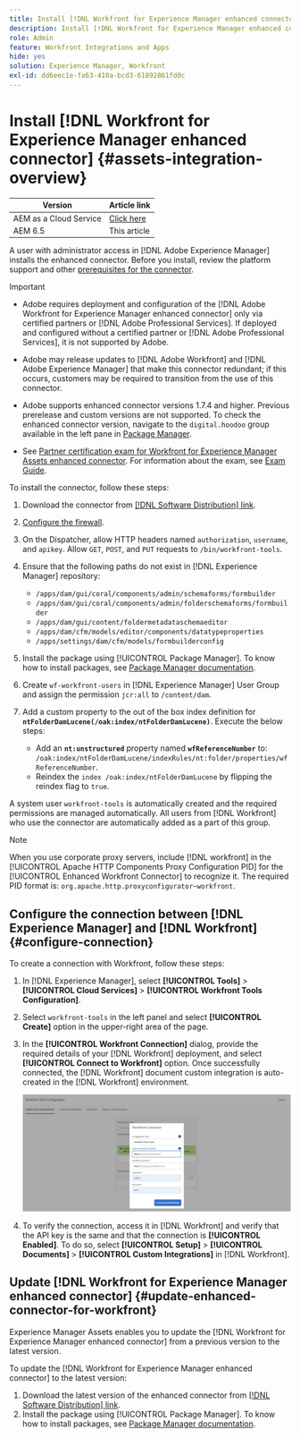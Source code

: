 ```yaml
---
title: Install [!DNL Workfront for Experience Manager enhanced connector]
description: Install [!DNL Workfront for Experience Manager enhanced connector]
role: Admin
feature: Workfront Integrations and Apps
hide: yes
solution: Experience Manager, Workfront
exl-id: dd6eec1e-fa63-410a-bcd3-61892861fd0c
---
```

# Install [!DNL Workfront for Experience Manager enhanced connector] {#assets-integration-overview}

| Version | Article link |
| -------- | ---------------------------- |
| AEM as a Cloud Service  |    [Click here](https://experienceleague.adobe.com/docs/experience-manager-cloud-service/content/assets/integrations/workfront-connector-install.html?lang=en)                  |
| AEM 6.5     | This article         |

A user with administrator access in [!DNL Adobe Experience Manager] installs the enhanced connector. Before you install, review the platform support and other [prerequisites for the connector](https://one.workfront.com/s/csh?context=2467&pubname=the-new-workfront-experience).

>[!IMPORTANT]
>
>* Adobe requires deployment and configuration of the [!DNL Adobe Workfront for Experience Manager enhanced connector] only via certified partners or [!DNL Adobe Professional Services]. If deployed and configured without a certified partner or [!DNL Adobe Professional Services], it is not supported by Adobe.
>
>* Adobe may release updates to [!DNL Adobe Workfront] and [!DNL Adobe Experience Manager] that make this connector redundant; if this occurs, customers may be required to transition from the use of this connector.
>
>* Adobe supports enhanced connector versions 1.7.4 and higher. Previous prerelease and custom versions are not supported. To check the enhanced connector version, navigate to the `digital.hoodoo` group available in the left pane in [Package Manager](/help/sites-administering/package-manager.md). 
>
>* See [Partner certification exam for Workfront for Experience Manager Assets enhanced connector](https://solutionpartners.adobe.com/solution-partners/home/applications/experience_cloud/workfront/journey/dev_core.html). For information about the exam, see [Exam Guide](https://express.adobe.com/page/Tc7Mq6zLbPFy8/).

To install the connector, follow these steps:

1. Download the connector from [[!DNL Software Distribution] link](https://experience.adobe.com/#/downloads/content/software-distribution/en/aem.html?package=/content/software-distribution/en/details.html/content/dam/aem/public/adobe/packages/cq650/product/assets/workfront-tools.ui.apps.zip).
1. [Configure the firewall](https://one.workfront.com/s/document-item?bundleId=the-new-workfront-experience&topicId=Content%2FAdministration_and_Setup%2FGet_started-WF_administration%2Fconfigure-your-firewall.html).
1. On the Dispatcher, allow HTTP headers named `authorization`, `username`, and `apikey`. Allow `GET`, `POST`, and `PUT` requests to `/bin/workfront-tools`.
1. Ensure that the following paths do not exist in [!DNL Experience Manager] repository:

   * `/apps/dam/gui/coral/components/admin/schemaforms/formbuilder`
   * `/apps/dam/gui/coral/components/admin/folderschemaforms/formbuilder`
   * `/apps/dam/gui/content/foldermetadataschemaeditor`
   * `/apps/dam/cfm/models/editor/components/datatypeproperties`
   * `/apps/settings/dam/cfm/models/formbuilderconfig`

1. Install the package using [!UICONTROL Package Manager]. To know how to install packages, see [Package Manager documentation](/help/sites-administering/package-manager.md).
1. Create `wf-workfront-users` in [!DNL Experience Manager] User Group and assign the permission `jcr:all` to `/content/dam`.
1. Add a custom property to the out of the box index definition for **`ntFolderDamLucene(/oak:index/ntFolderDamLucene)`**. Execute the below steps:
   * Add an **`nt:unstructured`** property named **`wfReferenceNumber`** to:
   `/oak:index/ntFolderDamLucene/indexRules/nt:folder/properties/wfReferenceNumber`.
   * Reindex the `index /oak:index/ntFolderDamLucene` by flipping the reindex flag to `true`.

A system user `workfront-tools` is automatically created and the required permissions are managed automatically. All users from [!DNL Workfront] who use the connector are automatically added as a part of this group.

>[!NOTE]
>
> When you use corporate proxy servers, include [!DNL workfront] in the [!UICONTROL Apache HTTP Components Proxy Configuration PID] for the [!UICONTROL Enhanced Workfront Connector] to recognize it. The required PID format is: `org.apache.http.proxyconfigurator~workfront`.

## Configure the connection between [!DNL Experience Manager] and [!DNL Workfront] {#configure-connection}

To create a connection with Workfront, follow these steps:

1. In [!DNL Experience Manager], select **[!UICONTROL Tools]** > **[!UICONTROL Cloud Services]** > **[!UICONTROL Workfront Tools Configuration]**.

1. Select `workfront-tools` in the left panel and select **[!UICONTROL Create]** option in the upper-right area of the page.

1. In the **[!UICONTROL Workfront Connection]** dialog, provide the required details of your [!DNL Workfront] deployment, and select **[!UICONTROL Connect to Workfront]** option. Once successfully connected, the [!DNL Workfront] document custom integration is auto-created in the [!DNL Workfront] environment.

   ![Connect [!DNL Experience Manager] and [!DNL Workfront]](/help/assets/assets/wf-connection-config.png)

1. To verify the connection, access it in [!DNL Workfront] and verify that the API key is the same and that the connection is **[!UICONTROL Enabled]**. To do so, select **[!UICONTROL Setup]** > **[!UICONTROL Documents]** > **[!UICONTROL Custom Integrations]** in [!DNL Workfront].

## Update [!DNL Workfront for Experience Manager enhanced connector] {#update-enhanced-connector-for-workfront}

Experience Manager Assets enables you to update the [!DNL Workfront for Experience Manager enhanced connector] from a previous version to the latest version. 

To update the [!DNL Workfront for Experience Manager enhanced connector] to the latest version:

1. Download the latest version of the enhanced connector from [[!DNL Software Distribution] link](https://experience.adobe.com/#/downloads/content/software-distribution/en/aem.html?package=/content/software-distribution/en/details.html/content/dam/aem/public/adobe/packages/cq650/product/assets/workfront-tools.ui.apps.zip).
1. Install the package using [!UICONTROL Package Manager]. To know how to install packages, see [Package Manager documentation](/help/sites-administering/package-manager.md).
